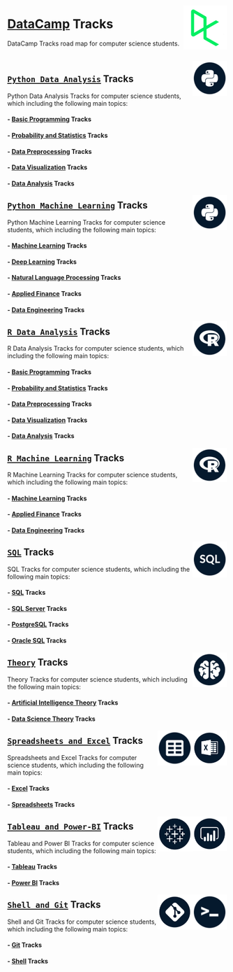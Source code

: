 <img align="right" width="100" src="/logos/datacamp.jpg"></img>

# [DataCamp](https://learn.datacamp.com/) Tracks
DataCamp Tracks road map for computer science students.

<br>
<img align="right" width="80" src="/DataCamp-Tracks/org-logos/python.jpg">

## [`Python Data Analysis`](/DataCamp-Tracks/Python-Data-Analysis/README.md) Tracks
Python Data Analysis Tracks for computer science students, which including the following main topics:

#### - [Basic Programming](/DataCamp-Tracks/Python-Data-Analysis/README.md) Tracks
#### - [Probability and Statistics](/DataCamp-Tracks/Python-Data-Analysis/README.md) Tracks
#### - [Data Preprocessing](/DataCamp-Tracks/Python-Data-Analysis/README.md) Tracks
#### - [Data Visualization](/DataCamp-Tracks/Python-Data-Analysis/README.md) Tracks
#### - [Data Analysis](/DataCamp-Tracks/Python-Data-Analysis/README.md) Tracks

<img align="right" width="80" src="/DataCamp-Tracks/org-logos/python.jpg">

## [`Python Machine Learning`](/DataCamp-Tracks/Python-Machine-Learning/README.md) Tracks
Python Machine Learning Tracks for computer science students, which including the following main topics:

#### - [Machine Learning](/DataCamp-Tracks/Python-Machine-Learning/README.md) Tracks
#### - [Deep Learning](/DataCamp-Tracks/Python-Machine-Learning/README.md) Tracks
#### - [Natural Language Processing](/DataCamp-Tracks/Python-Machine-Learning/README.md) Tracks
#### - [Applied Finance](/DataCamp-Tracks/Python-Machine-Learning/README.md) Tracks
#### - [Data Engineering](/DataCamp-Tracks/Python-Machine-Learning/README.md) Tracks

<img align="right" width="80" src="/DataCamp-Tracks/org-logos/r.jpg">

## [`R Data Analysis`](/DataCamp-Tracks/R-Data-Analysis/README.md) Tracks
R Data Analysis Tracks for computer science students, which including the following main topics:

#### - [Basic Programming](/DataCamp-Tracks/R-Data-Analysis/README.md) Tracks
#### - [Probability and Statistics](/DataCamp-Tracks/R-Data-Analysis/README.md) Tracks
#### - [Data Preprocessing](/DataCamp-Tracks/R-Data-Analysis/README.md) Tracks
#### - [Data Visualization](/DataCamp-Tracks/R-Data-Analysis/README.md) Tracks
#### - [Data Analysis](/DataCamp-Tracks/R-Data-Analysis/README.md) Tracks

<img align="right" width="80" src="/DataCamp-Tracks/org-logos/r.jpg">

## [`R Machine Learning`](/DataCamp-Tracks/R-Machine-Learning/README.md) Tracks
R Machine Learning Tracks for computer science students, which including the following main topics:

#### - [Machine Learning](/DataCamp-Tracks/R-Machine-Learning/README.md) Tracks
#### - [Applied Finance](/DataCamp-Tracks/R-Machine-Learning/README.md) Tracks
#### - [Data Engineering](/DataCamp-Tracks/R-Machine-Learning/README.md) Tracks

<img align="right" width="80" src="/DataCamp-Tracks/org-logos/sql.jpg">

## [`SQL`](/DataCamp-Tracks/SQL/README.md) Tracks
SQL Tracks for computer science students, which including the following main topics:

#### - [SQL](/DataCamp-Tracks/SQL/README.md) Tracks
#### - [SQL Server](/DataCamp-Tracks/SQL/README.md) Tracks
#### - [PostgreSQL](/DataCamp-Tracks/SQL/README.md) Tracks
#### - [Oracle SQL](/DataCamp-Tracks/SQL/README.md) Tracks

<img align="right" width="80" src="/DataCamp-Tracks/org-logos/theory.jpg">

## [`Theory`](/DataCamp-Tracks/Theory/README.md) Tracks
Theory Tracks for computer science students, which including the following main topics:

#### - [Artificial Intelligence Theory](/DataCamp-Tracks/Theory/README.md) Tracks
#### - [Data Science Theory](/DataCamp-Tracks/Theory/README.md) Tracks

<img align="right" width="80" src="/DataCamp-Tracks/org-logos/excel.jpg">
<img align="right" width="80" src="/DataCamp-Tracks/org-logos/spreadsheet.jpg">

## [`Spreadsheets and Excel`](/DataCamp-Tracks/Spreadsheets-and-Excel/README.md) Tracks
Spreadsheets and Excel Tracks for computer science students, which including the following main topics:

#### - [Excel](/DataCamp-Tracks/Spreadsheets-and-Excel/README.md) Tracks
#### - [Spreadsheets](/DataCamp-Tracks/Spreadsheets-and-Excel/README.md) Tracks

<img align="right" width="80" src="/DataCamp-Tracks/org-logos/power-bi.jpg">
<img align="right" width="80" src="/DataCamp-Tracks/org-logos/tableau.jpg">

## [`Tableau and Power-BI`](/DataCamp-Tracks/Tableau-and-Power-BI/README.md) Tracks
Tableau and Power BI Tracks for computer science students, which including the following main topics:

#### - [Tableau](/DataCamp-Tracks/Tableau-and-Power-BI/README.md) Tracks
#### - [Power BI](/DataCamp-Tracks/Tableau-and-Power-BI/README.md) Tracks

<img align="right" width="80" src="/DataCamp-Tracks/org-logos/shell.jpg">
<img align="right" width="80" src="/DataCamp-Tracks/org-logos/git.jpg">

## [`Shell and Git`](/DataCamp-Tracks/Shell-and-Git/README.md) Tracks
Shell and Git Tracks for computer science students, which including the following main topics:

#### - [Git](/DataCamp-Tracks/Shell-and-Git/README.md) Tracks
#### - [Shell](/DataCamp-Tracks/Shell-and-Git/README.md) Tracks
